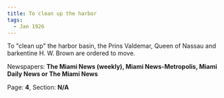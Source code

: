 ```yaml
---  
title: To clean up the harbor  
tags:  
  - Jan 1926  
---  
```

  
To "clean up" the harbor basin, the Prins Valdemar, Queen of Nassau and barkentine H. W. Brown are ordered to move.  
  
Newspapers: **The Miami News (weekly), Miami News-Metropolis, Miami Daily News or The Miami News**  
  
Page: **4**, Section: **N/A** 
